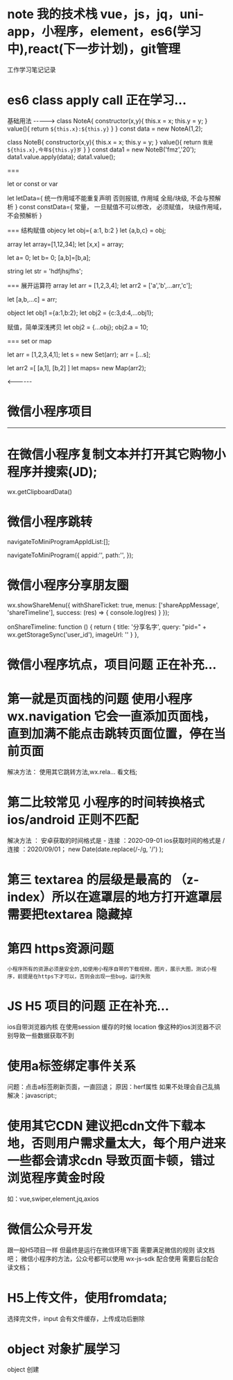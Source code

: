 
# note 我的技术栈 vue，js，jq，uni-app，小程序，element，es6(学习中),react(下一步计划)，git管理
工作学习笔记记录
# es6 class apply call 正在学习...
基础用法 ----->
class NoteA{
    constructor(x,y){
        this.x = x;
        this.y = y;
    }
    value(){
        return `${this.x}:${this.y}`
    }
}
const data = new NoteA(1,2);

class NoteB{
    constructor(x,y){
        this.x = x;
        this.y = y;
    }
    value(){
        return `我是${this.x},今年${this.y}岁`
    }
}
const data1 = new NoteB('fmz','20');
data1.value.apply(data);
data1.value();

===
<!-- var 可以重复声明
    let 统一作用域不能重复声明 否则报错
        作用域 全局/块级
        不会与预解析
 -->
let or const or var 

let letData={
    统一作用域不能重复声明 否则报错,
    作用域 全局/块级,
     不会与预解析
}
const constData={
    常量，
    一旦赋值不可以修改，
    必须赋值，
    块级作用域，
    不会预解析
}

===
结构赋值
objecy
let obj={
    a:1,
    b:2
}
let {a,b,c} = obj;
<!-- 赋值变量必须一样，如果接值没有则是undefined -->
array
let array=[1,12,34];
let [x,x] = array;
<!-- 下标一致 -->
<!-- 面试题 快速交换值 -->
let a= 0;
let b= 0;
[a,b]=[b,a];

string
let str = 'hdfjhsjfhs';

=== 
展开运算符
array
let arr = [1,2,3,4];
let arr2 = ['a','b',...arr,'c'];
<!-- 剩余参数 -->
let [a,b,...c] = arr;

object
let obj1 ={a:1,b:2};
let obj2 = {c:3,d:4,...obj1};

赋值，简单深浅拷贝
let obj2 = {...obj};
obj2.a = 10;

===
set or map
<!-- 构造函数，用来构建某一类的对象 对象的实列话 -->
<!-- 参数可以是数组,进行自动去重 -->
<!-- set 属性 
    size(保留值的个数==length)
    clear()清空返回undefined;
    delete()删除某项,参数不是下标,参数是value(要删除的数值),返回值true/false,删除成功true
    add(),添加,也会自动去重,如果存在不在显示
    has(),查看值是否存在 返回true/false
    -->
let arr  = [1,2,3,4,1];
let s = new Set(arr);
arr = [...s];

<!-- Map 参数不能是对象,没有迭代 -->
<!-- Map属性
    clear()清空所有值,=>undefined;
    delete(key==数据的key值)删除某一项=>删除成功true/false,
    get(key);获取某一项值=>key对应的value
    has(key)是否包含某一项=>true/false
    set(key,value)设置一个值 key== 数值的key值,value==数据的value值;
    
 -->
let arr2 =[
    [a,1],
    [b,2]
]
let maps= new Map(arr2);
<!--  -->

<------                          

# 微信小程序项目
---
# 在微信小程序复制文本并打开其它购物小程序并搜索(JD);
<!-- ;获取用户粘贴文本 只要复制，可以在任何写该方法的小程序获取到 -->
wx.getClipboardData()

# 微信小程序跳转
<!-- 需要在app.json 配置 内容是待跳转小程序appid -->
navigateToMiniProgramAppIdList:[];

<!-- 写入需要跳转的方法 -->
navigateToMiniProgram({
    appid:'',
    path:'', 
    <!-- 页面路径加参数 -->
});
<!-- 获取某个小程序的appid
    如JD；JD商城右上角，点击小程序评分，更多信息
    微信公众平台 左上工具生成小程序码 填写appid => 获取更多页面路径=>输入一个访问人员的微信号码=>再次访问=>再点击有上三个点；
    获取参数，分享小程序，进入分享的小程序获取路径即可
 -->
 # 微信小程序分享朋友圈
 <!-- 是可以带参数 方便绑定关系 分销类的项目可以考虑进去-->
 <!-- 用法 这个方法微信文档上有详细  此方法建议写在 onshow -->
 wx.showShareMenu({
      withShareTicket: true,
      menus: ['shareAppMessage', 'shareTimeline'],
      success: (res) => {
        console.log(res)
      }
 });
 <!-- 此方法配合上面使用 当成函数方法 写入page方法里面即可  图标默认不写就是小程序头像-->
  onShareTimeline: function () {
    return {
        title: '分享名字',
        query: "pid=" + wx.getStorageSync('user_id'),
        imageUrl: ''
      }
  },
# 微信小程序坑点，项目问题 正在补充...

# 第一就是页面栈的问题 使用小程序wx.navigation 它会一直添加页面栈，直到加满不能点击跳转页面位置，停在当前页面
解决方法： 使用其它跳转方法,wx.rela... 看文档;

# 第二比较常见 小程序的时间转换格式 ios/android 正则不匹配 
解决方法 ： 安卓获取的时间格式是 - 连接 ：2020-09-01
           ios获取时间的格式是 / 连接 ：2020/09/01；
           new Date(date.replace(/-/g, '/') );

# 第三 textarea 的层级是最高的 （z-index）所以在遮罩层的地方打开遮罩层需要把textarea 隐藏掉

# 第四 https资源问题
    小程序所有的资源必须是安全的,如使用小程序自带的下载视频，图片，展示大图，测试小程序，前提是在https下才可以，否则会出现一些bug，运行失败


# JS H5 项目的问题 正在补充...

ios自带浏览器内核
在使用session 缓存的时候 location 像这种的ios浏览器不识别导致一些数据获取不到



# 使用a标签绑定事件关系
问题：点击a标签刷新页面，一直回退；
原因：herf属性 如果不处理会自己乱搞
解决：javascript:;



# 使用其它CDN 建议把cdn文件下载本地，否则用户需求量太大，每个用户进来一些都会请求cdn 导致页面卡顿，错过浏览程序黄金时段
如：vue,swiper,element,jq,axios



# 微信公众号开发
跟一般H5项目一样 但最终是运行在微信环境下面
需要满足微信的规则 读文档吧；
微信小程序的方法，公众号都可以使用 wx-js-sdk 配合使用 需要后台配合 读文档；


# H5上传文件，使用fromdata;
选择完文件，input 会有文件缓存，上传成功后删除



# object 对象扩展学习
object 创建